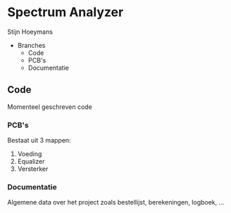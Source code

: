 # Spectrum Analyzer

Stijn Hoeymans

* Branches
  * Code
  * PCB's
  * Documentatie  

## Code
Momenteel geschreven code 

### PCB's
Bestaat uit 3 mappen:
1. Voeding
2. Equalizer 
3. Versterker

### Documentatie
Algemene data over het project zoals bestellijst, berekeningen, logboek, ...
